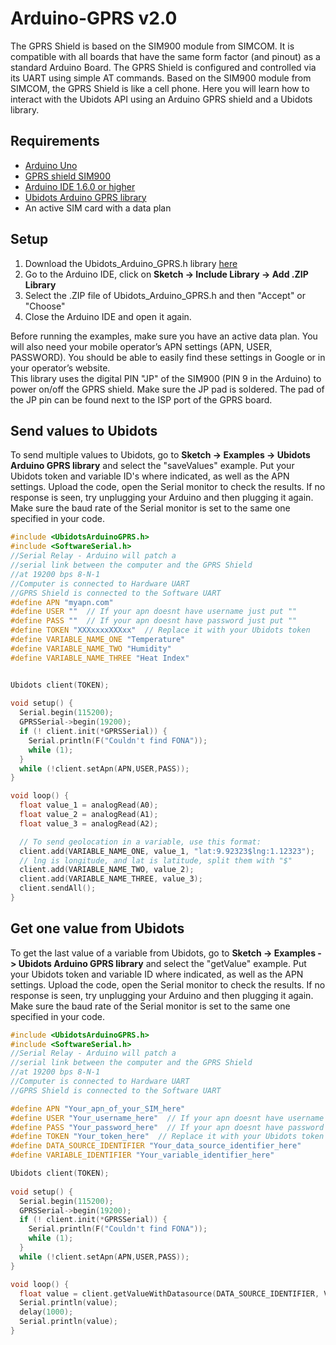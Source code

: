 # Arduino-GPRS v2.0

The GPRS Shield is based on the SIM900 module from SIMCOM. It is compatible with all boards that have the same form factor (and pinout) as a standard Arduino Board. The GPRS Shield is configured and controlled via its UART using simple AT commands. Based on the SIM900 module from SIMCOM, the GPRS Shield is like a cell phone. 
Here you will learn how to interact with the Ubidots API using an Arduino GPRS shield and a Ubidots library.

## Requirements

* [Arduino Uno](http://arduino.cc/en/Main/ArduinoBoardUno)
* [GPRS shield SIM900](http://www.seeedstudio.com/depot/GPRS-Shield-V20-p-1379.html)
* [Arduino IDE 1.6.0 or higher](https://www.arduino.cc/en/Main/Software)
* [Ubidots Arduino GPRS library](https://github.com/ubidots/ubidots-arduino-gprs/archive/master.zip)
* An active SIM card with a data plan 

## Setup

1. Download the Ubidots_Arduino_GPRS.h library [here](https://github.com/ubidots/ubidots-arduino-gprs/archive/master.zip)
2. Go to the Arduino IDE, click on **Sketch -> Include Library -> Add .ZIP Library**
3. Select the .ZIP file of Ubidots_Arduino_GPRS.h and then "Accept" or "Choose"
4. Close the Arduino IDE and open it again.

<aside class="alert">
Before running the examples, make sure you have an active data plan. You will also need your mobile operator’s APN settings (APN, USER, PASSWORD). You should be able to easily find these settings in Google or in your operator’s website.
</aside>

<aside class="warning">
This library uses the digital PIN "JP" of the SIM900 (PIN 9 in the Arduino) to power on/off the GPRS shield. Make sure the JP pad is soldered. The pad of the JP pin can be found next to the ISP port of the GPRS board.
</aside>

## Send values to Ubidots 

To send multiple values to Ubidots, go to **Sketch -> Examples -> Ubidots Arduino GPRS library** and select the "saveValues" example. 
Put your Ubidots token and variable ID's where indicated, as well as the APN settings.
Upload the code, open the Serial monitor to check the results. If no response is seen, try unplugging your Arduino and then plugging it again. Make sure the baud rate of the Serial monitor is set to the same one specified in your code.

```c++
#include <UbidotsArduinoGPRS.h>
#include <SoftwareSerial.h> 
//Serial Relay - Arduino will patch a 
//serial link between the computer and the GPRS Shield
//at 19200 bps 8-N-1
//Computer is connected to Hardware UART
//GPRS Shield is connected to the Software UART 
#define APN "myapn.com" 
#define USER ""  // If your apn doesnt have username just put ""
#define PASS ""  // If your apn doesnt have password just put ""
#define TOKEN "XXXxxxxXXXxx"  // Replace it with your Ubidots token
#define VARIABLE_NAME_ONE "Temperature"
#define VARIABLE_NAME_TWO "Humidity"
#define VARIABLE_NAME_THREE "Heat Index"


Ubidots client(TOKEN);  
  
void setup() {
  Serial.begin(115200);
  GPRSSerial->begin(19200);
  if (! client.init(*GPRSSerial)) {
    Serial.println(F("Couldn't find FONA"));
    while (1);
  }
  while (!client.setApn(APN,USER,PASS));
}

void loop() {
  float value_1 = analogRead(A0);
  float value_2 = analogRead(A1);
  float value_3 = analogRead(A2);

  // To send geolocation in a variable, use this format:
  client.add(VARIABLE_NAME_ONE, value_1, "lat:9.92323$lng:1.12323");
  // lng is longitude, and lat is latitude, split them with "$"
  client.add(VARIABLE_NAME_TWO, value_2);
  client.add(VARIABLE_NAME_THREE, value_3);
  client.sendAll();
}
```


## Get one value from Ubidots

To get the last value of a variable from Ubidots, go to **Sketch -> Examples -> Ubidots Arduino GPRS library** and select the "getValue" example. 
Put your Ubidots token and variable ID where indicated, as well as the APN settings.
Upload the code, open the Serial monitor to check the results. If no response is seen, try unplugging your Arduino and then plugging it again. Make sure the baud rate of the Serial monitor is set to the same one specified in your code.

```c++
#include <UbidotsArduinoGPRS.h>
#include <SoftwareSerial.h> 
//Serial Relay - Arduino will patch a 
//serial link between the computer and the GPRS Shield
//at 19200 bps 8-N-1
//Computer is connected to Hardware UART
//GPRS Shield is connected to the Software UART 

#define APN "Your_apn_of_your_SIM_here" 
#define USER "Your_username_here"  // If your apn doesnt have username just put ""
#define PASS "Your_password_here"  // If your apn doesnt have password just put ""
#define TOKEN "Your_token_here"  // Replace it with your Ubidots token
#define DATA_SOURCE_IDENTIFIER "Your_data_source_identifier_here"
#define VARIABLE_IDENTIFIER "Your_variable_identifier_here"

Ubidots client(TOKEN);  
  
void setup() {
  Serial.begin(115200);
  GPRSSerial->begin(19200);
  if (! client.init(*GPRSSerial)) {
    Serial.println(F("Couldn't find FONA"));
    while (1);
  }
  while (!client.setApn(APN,USER,PASS));
}

void loop() {
  float value = client.getValueWithDatasource(DATA_SOURCE_IDENTIFIER, VARIABLE_IDENTIFIER));
  Serial.println(value);
  delay(1000);
  Serial.println(value);
}
```
